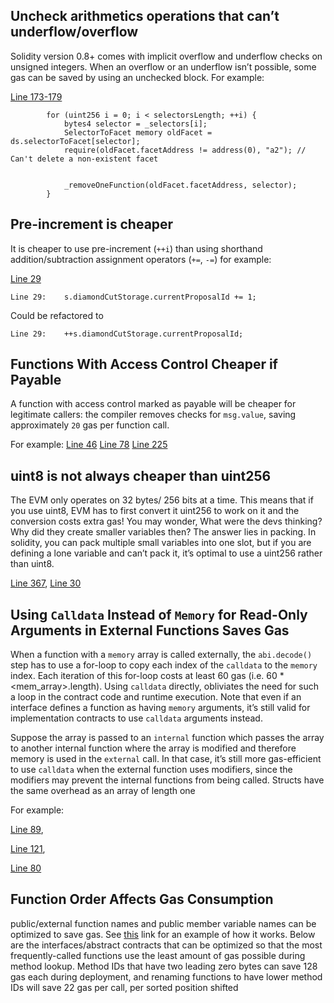 ## Uncheck arithmetics operations that can’t underflow/overflow

Solidity version 0.8+ comes with implicit overflow and underflow checks on unsigned integers. When an overflow or an underflow isn’t possible, some gas can be saved by using an unchecked block.
For example:

[Line 173-179](https://github.com/code-423n4/2022-10-zksync/blob/main/ethereum/contracts/zksync/libraries/Diamond.sol#L173-L179)

```
        for (uint256 i = 0; i < selectorsLength; ++i) {
            bytes4 selector = _selectors[i];
            SelectorToFacet memory oldFacet = ds.selectorToFacet[selector];
            require(oldFacet.facetAddress != address(0), "a2"); // Can't delete a non-existent facet


            _removeOneFunction(oldFacet.facetAddress, selector);
        }
```

## Pre-increment is cheaper

It is cheaper to use pre-increment (`++i`) than using shorthand addition/subtraction assignment operators (`+=`, `-=`)
for example:

[Line 29](https://github.com/code-423n4/2022-10-zksync/blob/main/ethereum/contracts/zksync/facets/DiamondCut.sol#L29)

```
Line 29:    s.diamondCutStorage.currentProposalId += 1;
```

Could be refactored to

```
Line 29:    ++s.diamondCutStorage.currentProposalId;
```

## Functions With Access Control Cheaper if Payable

A function with access control marked as payable will be cheaper for legitimate callers: the compiler removes checks for `msg.value`, saving approximately `20` gas per function call.

For example:
[Line 46](https://github.com/code-423n4/2022-10-zksync/blob/main/ethereum/contracts/zksync/facets/DiamondCut.sol#L46)
[Line 78](https://github.com/code-423n4/2022-10-zksync/blob/main/ethereum/contracts/zksync/facets/DiamondCut.sol#L78)
[Line 225](https://github.com/code-423n4/2022-10-zksync/blob/main/ethereum/contracts/zksync/facets/Executor.sol#L225)

## uint8 is not always cheaper than uint256
The EVM only operates on 32 bytes/ 256 bits at a time. This means that if you use uint8, EVM has to first convert it uint256 to work on it and the conversion costs extra gas! You may wonder, What were the devs thinking? Why did they create smaller variables then? The answer lies in packing. In solidity, you can pack multiple small variables into one slot, but if you are defining a lone variable and can’t pack it, it’s optimal to use a uint256 rather than uint8.

[Line 367](https://github.com/code-423n4/2022-10-zksync/blob/main/ethereum/contracts/zksync/facets/Executor.sol#L367), [Line 30](https://github.com/code-423n4/2022-10-zksync/blob/main/ethereum/contracts/zksync/DiamondInit.sol#L30)

## Using `Calldata` Instead of `Memory` for Read-Only Arguments in External Functions Saves Gas

When a function with a `memory` array is called externally, the `abi.decode()` step has to use a for-loop to copy each index of the `calldata` to the `memory` index. Each iteration of this for-loop costs at least 60 gas (i.e. 60 \* <mem_array>.length). Using `calldata` directly, obliviates the need for such a loop in the contract code and runtime execution. Note that even if an interface defines a function as having `memory` arguments, it’s still valid for implementation contracts to use `calldata` arguments instead.

Suppose the array is passed to an `internal` function which passes the array to another internal function where the array is modified and therefore memory is used in the `external` call. In that case, it’s still more gas-efficient to use `calldata` when the external function uses modifiers, since the modifiers may prevent the internal functions from being called. Structs have the same overhead as an array of length one

For example:

[Line 89](https://github.com/code-423n4/2022-10-zksync/blob/main/ethereum/contracts/zksync/libraries/Diamond.sol#L89),

[Line 121](https://github.com/code-423n4/2022-10-zksync/blob/main/ethereum/contracts/zksync/libraries/Diamond.sol#L121),

[Line 80](https://github.com/code-423n4/2022-10-zksync/blob/main/ethereum/contracts/zksync/facets/Executor.sol#L80)

## Function Order Affects Gas Consumption

public/external function names and public member variable names can be optimized to save gas. See [this](https://medium.com/joyso/solidity-how-does-function-name-affect-gas-consumption-in-smart-contract-47d270d8ac92) link for an example of how it works. Below are the interfaces/abstract contracts that can be optimized so that the most frequently-called functions use the least amount of gas possible during method lookup. Method IDs that have two leading zero bytes can save 128 gas each during deployment, and renaming functions to have lower method IDs will save 22 gas per call, per sorted position shifted